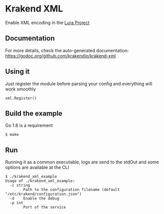 Krakend XML
====

Enable XML encoding in the [Lura Project](github.com/luraproject/lura)

## Documentation

For more details, check the auto-generated documentation: https://godoc.org/github.com/krakendio/krakend-xml

## Using it

Just register the module before parsing your config and everything will work smoothly

	xml.Register()

## Build the example

Go 1.8 is a requirement

	$ make

## Run

Running it as a common executable, logs are send to the stdOut and some options are available at the CLI

	$ ./krakend_xml_example
	Usage of ./krakend_xml_example:
	  -c string
	    	Path to the configuration filename (default "/etc/krakend/configuration.json")
	  -d	Enable the debug
	  -p int
	    	Port of the service
